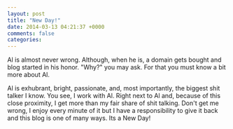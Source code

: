 ```yaml
---
layout: post
title: "New Day!"
date: 2014-03-13 04:21:37 +0000
comments: false
categories:  	
---
```


Al is almost never wrong. Although, when he is, a domain gets bought and blog started in his honor. "Why?" you may ask. For that you must know a bit more about Al.

Al is exhubrant, bright, passionate, and, most importantly, the biggest shit talker I know. You see, I work with Al. Right next to Al and, because of this close proximity, I get more than my fair share of shit talking. Don't get me wrong, I enjoy every minute of it but I have a responsibility to give it back and this blog is one of many ways. Its a New Day!